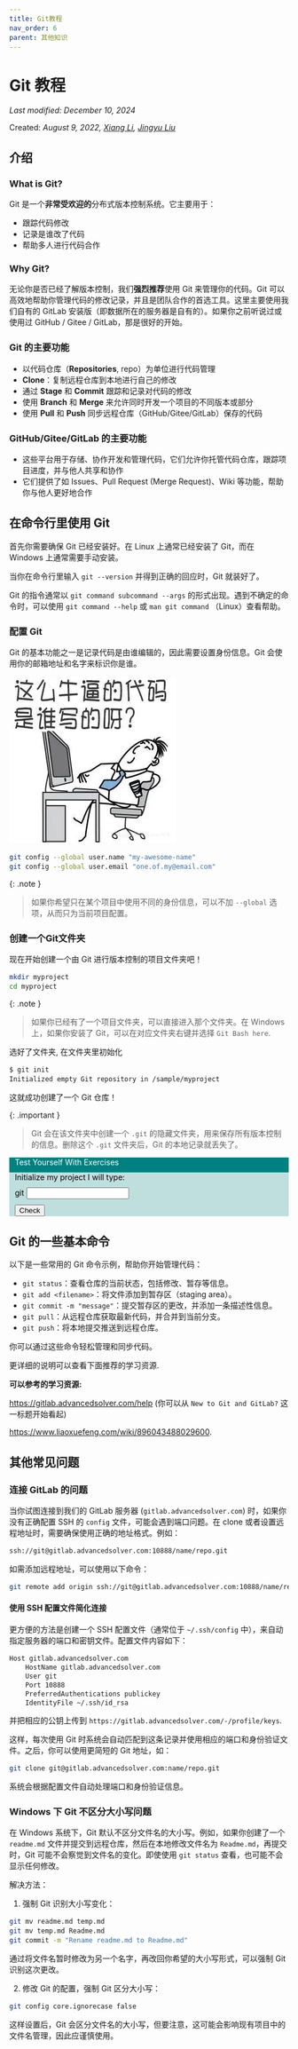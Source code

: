 ```yaml
---
title: Git教程
nav_order: 6
parent: 其他知识
---
```


# Git 教程
*Last modified: December 10, 2024*

Created: *August 9, 2022, [Xiang Li](mailto:646873166@qq.com), [Jingyu Liu](mailto:381258337@qq.com)*


## 介绍

### What is Git?

Git 是一个**非常受欢迎的**分布式版本控制系统。它主要用于：

- 跟踪代码修改
- 记录是谁改了代码
- 帮助多人进行代码合作

### Why Git?

无论你是否已经了解版本控制，我们**强烈推荐**使用 Git 来管理你的代码。Git 可以高效地帮助你管理代码的修改记录，并且是团队合作的首选工具。这里主要使用我们自有的 GitLab 安装版（即数据所在的服务器是自有的）。如果你之前听说过或使用过 GitHub / Gitee / GitLab，那是很好的开始。

### Git 的主要功能

- 以代码仓库（**Repositories**, repo）为单位进行代码管理
- **Clone**：复制远程仓库到本地进行自己的修改
- 通过 **Stage** 和 **Commit** 跟踪和记录对代码的修改
- 使用 **Branch** 和 **Merge** 来允许同时开发一个项目的不同版本或部分
- 使用 **Pull** 和 **Push** 同步远程仓库（GitHub/Gitee/GitLab）保存的代码

### GitHub/Gitee/GitLab 的主要功能

- 这些平台用于存储、协作开发和管理代码，它们允许你托管代码仓库，跟踪项目进度，并与他人共享和协作
- 它们提供了如 Issues、Pull Request (Merge Request)、Wiki 等功能，帮助你与他人更好地合作

## 在命令行里使用 Git

首先你需要确保 Git 已经安装好。在 Linux 上通常已经安装了 Git，而在 Windows 上通常需要手动安装。

当你在命令行里输入 `git --version` 并得到正确的回应时，Git 就装好了。

Git 的指令通常以 `git command subcommand --args` 的形式出现。遇到不确定的命令时，可以使用 `git command --help` 或 `man git command` （Linux）查看帮助。

### 配置 Git

Git 的基本功能之一是记录代码是由谁编辑的，因此需要设置身份信息。Git 会使用你的邮箱地址和名字来标识你是谁。

![](/guide/figure/Git-setup1.webp)

```bash
git config --global user.name "my-awesome-name"
git config --global user.email "one.of.my@email.com"
```

{: .note }
> 如果你希望只在某个项目中使用不同的身份信息，可以不加 `--global` 选项，从而只为当前项目配置。


### 创建一个Git文件夹

现在开始创建一个由 Git 进行版本控制的项目文件夹吧！

~~~ bash
mkdir myproject
cd myproject
~~~

{: .note }
> 如果你已经有了一个项目文件夹，可以直接进入那个文件夹。在 Windows 上，如果你安装了 Git，可以在对应文件夹右键并选择 `Git Bash here`.

选好了文件夹, 在文件夹里初始化

~~~ bash
$ git init
Initialized empty Git repository in /sample/myproject
~~~

这就成功创建了一个 Git 仓库！

{: .important }
> Git 会在该文件夹中创建一个 `.git` 的隐藏文件夹，用来保存所有版本控制的信息。删除这个 `.git` 文件夹后，Git 的本地记录就丢失了。



<div style="background-color: #008080; color: white; ">
 <p style="margin: 10px">Test Yourself With Exercises</p>
 <div style="background-color: #BFDFDF; color: black">
  <p style="margin: 10px">Initialize my project I will type:</p>
  <p style="margin: 10px">git <input type="text" id="exercise1" /></p>
  <p style="margin: 10px"><button onclick="window.alert(document.getElementById('exercise1').value === 'init' ? 'Yeah!!' : 'Are you sure?')">Check</button></p>
 </div>
</div>

## Git 的一些基本命令

以下是一些常用的 Git 命令示例，帮助你开始管理代码：

- `git status`：查看仓库的当前状态，包括修改、暂存等信息。
- `git add <filename>`：将文件添加到暂存区（staging area）。
- `git commit -m "message"`：提交暂存区的更改，并添加一条描述性信息。
- `git pull`：从远程仓库获取最新代码，并合并到当前分支。
- `git push`：将本地提交推送到远程仓库。

你可以通过这些命令轻松管理和同步代码。

更详细的说明可以查看下面推荐的学习资源.

**可以参考的学习资源:**

<https://gitlab.advancedsolver.com/help> (你可以从 `New to Git and GitLab?` 这一标题开始看起)

<https://www.liaoxuefeng.com/wiki/896043488029600>.

## 其他常见问题

### 连接 GitLab 的问题

当你试图连接到我们的 GitLab 服务器 (`gitlab.advancedsolver.com`) 时，如果你没有正确配置 SSH 的 `config` 文件，可能会遇到端口问题。在 clone 或者设置远程地址时，需要确保使用正确的地址格式。例如：

```bash
ssh://git@gitlab.advancedsolver.com:10888/name/repo.git
```

如需添加远程地址，可以使用以下命令：

```bash
git remote add origin ssh://git@gitlab.advancedsolver.com:10888/name/repo.git
```

#### 使用 SSH 配置文件简化连接

更方便的方法是创建一个 SSH 配置文件（通常位于 `~/.ssh/config` 中），来自动指定服务器的端口和密钥文件。配置文件内容如下：

```text
Host gitlab.advancedsolver.com
    HostName gitlab.advancedsolver.com
    User git
    Port 10888
    PreferredAuthentications publickey
    IdentityFile ~/.ssh/id_rsa
```

并把相应的公钥上传到 `https://gitlab.advancedsolver.com/-/profile/keys`.

这样，每次使用 Git 时系统会自动匹配到这条记录并使用相应的端口和身份验证文件。之后，你可以使用更简短的 Git 地址，如：

```bash
git clone git@gitlab.advancedsolver.com:name/repo.git
```

系统会根据配置文件自动处理端口和身份验证信息。

### Windows 下 Git 不区分大小写问题

在 Windows 系统下，Git 默认不区分文件名的大小写。例如，如果你创建了一个 `readme.md` 文件并提交到远程仓库，然后在本地修改文件名为 `Readme.md`，再提交时，Git 可能不会察觉到文件名的变化。即使使用 `git status` 查看，也可能不会显示任何修改。

解决方法：

1. 强制 Git 识别大小写变化：

```bash
git mv readme.md temp.md
git mv temp.md Readme.md
git commit -m "Rename readme.md to Readme.md"
```

通过将文件名暂时修改为另一个名字，再改回你希望的大小写形式，可以强制 Git 识别这次更改。

2. 修改 Git 的配置，强制 Git 区分大小写：

```bash
git config core.ignorecase false
```

这样设置后，Git 会区分文件名的大小写，但要注意，这可能会影响现有项目中的文件名管理，因此应谨慎使用。
